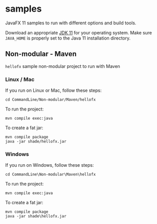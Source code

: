 # samples

JavaFX 11 samples to run with different options and build tools.

Download an appropriate [JDK 11](https://jdk.java.net/11/) for your operating system. Make sure `JAVA_HOME` 
is properly set to the Java 11 installation directory. 

## Non-modular - Maven

`hellofx` sample non-modular project to run with Maven

### Linux / Mac

If you run on Linux or Mac, follow these steps:

    cd CommandLine/Non-modular/Maven/hellofx
    
To run the project:
    
    mvn compile exec:java

To create a fat jar:

    mvn compile package
    java -jar shade/hellofx.jar


### Windows

If you run on Windows, follow these steps:

    cd CommandLine\Non-modular\Maven\hellofx

To run the project:
    
    mvn compile exec:java

To create a fat jar:

    mvn compile package
    java -jar shade\hellofx.jar

